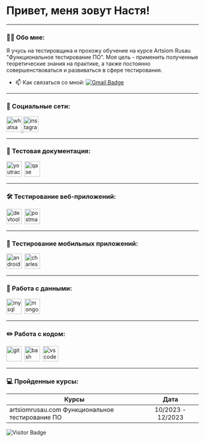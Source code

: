 # Привет, меня зовут Настя!

---

### 👨‍💻 Обо мне:

Я учусь на тестировщика и прохожу обучение на курсе Artsiom Rusau "Функциональное тестирование ПО". Моя цель - применить полученные теоретические знания на практике, а также постоянно совершенствоваться и развиваться в сфере тестирования. 

- 📫 Как связаться со мной: [![Gmail Badge](https://img.shields.io/badge/-Gmail-red?style=flat&logo=Gmail&logoColor=white)](mailto:tyuhai.nastya@gmail.com)

---

### 🤝 Социальные сети:

  <div id="badges">
    <a href="https://wa.me/+48507685165" target="_blank">
      <img src="https://encrypted-tbn0.gstatic.com/images?q=tbn:ANd9GcRDF7Okuo94kAw-U7qbCa1h8P8SlMZKhPY2E9Hv1LipRQLxWRLi5lBSZx34a2-pacqta6o&usqp=CAU" width="40" height="40" alt="whatsapp" />
    </a>
    <a href="https://www.instagram.com/nastya_tyuhai?igshid=NGVhN2U2NjQ0Yg%3D%3D&utm_source=qr" target="_blank">
      <img src="https://upload.wikimedia.org/wikipedia/commons/thumb/a/a5/Instagram_icon.png/600px-Instagram_icon.png" width="40" height="40" alt="instagram" />
    </a>
  </div>

---

### 📁 Тестовая документация:

<div>
  <img src="https://upload.wikimedia.org/wikipedia/commons/thumb/8/8d/YouTrack_Icon.svg/1024px-YouTrack_Icon.svg.png?20200803082248" title="youtrack" alt="youtrack" width="40" height="40"/>&nbsp
  <img src="https://luna1.co/eb0187.png" title="qase" alt="qase" width="40" height="40"/>&nbsp
  </div>

---

### 🛠 Тестирование веб-приложений:

<div>
  <img src="https://d33wubrfki0l68.cloudfront.net/38b5c953a4667366685d55db55d057c86db1fc54/a0fdc/static/acae6b24d940347661ca901ea07f47c1/chrome-dev-logo-icon.png" title="devtools" alt="devtools" width="40" height="40"/>&nbsp
  <img src="https://seeklogo.com/images/P/postman-logo-0087CA0D15-seeklogo.com.png" title="postman" alt="postman" width="40" height="40"/>&nbsp
  </div>

---

### 📱 Тестирование мобильных приложений:

<div>
  <img src="https://cdn.jsdelivr.net/gh/devicons/devicon/icons/androidstudio/androidstudio-original.svg" title="android-studio" alt="android-studio" width="40" height="40"/>&nbsp
  <img src="https://cdn.icon-icons.com/icons2/3053/PNG/512/charles_proxy_macos_bigsur_icon_190302.png" title="charles-proxy" alt="charles-proxy" width="40" height="40"/>&nbsp
  </div>


---

### 💾 Работа с данными:

<div>
  <img src="https://cdn.jsdelivr.net/gh/devicons/devicon/icons/mysql/mysql-original.svg" title="mysql" alt="mysql" width="40" height="40"/>&nbsp
  <img src="https://cdn.jsdelivr.net/gh/devicons/devicon/icons/mongodb/mongodb-original.svg" title="mongodb" alt="mongodb" width="40" height="40"/>&nbsp
</div>

---

### ✏️ Работа с кодом:

<div>
  <img src="https://cdn.jsdelivr.net/gh/devicons/devicon/icons/git/git-original.svg" title="git" alt="git" width="40" height="40"/>&nbsp
  <img src="https://upload.wikimedia.org/wikipedia/commons/thumb/4/4b/Bash_Logo_Colored.svg/1024px-Bash_Logo_Colored.svg.png?20180723054350" title="bash" alt="bash" width="40" height="40"/>&nbsp
  <img src="https://cdn.jsdelivr.net/gh/devicons/devicon/icons/vscode/vscode-original.svg" title="vscode" alt="vscode" width="40" height="40"/>&nbsp
  
</div>

---

### 💻 Пройденные курсы:

| Курсы                                                           | Дата              |
| ----------------------------------------------------------------| :---------------: |
| artsiomrusau.com Функциональное тестирование ПО                 | 10/2023 - 12/2023 |


![Visitor Badge](https://visitor-badge.laobi.icu/badge?page_id=ntyuhai)